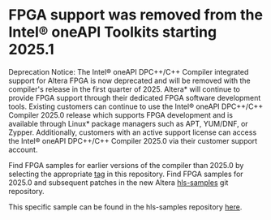 # FPGA support was removed from the Intel® oneAPI Toolkits starting 2025.1

Deprecation Notice: The Intel® oneAPI DPC++/C++ Compiler integrated support for Altera FPGA is now deprecated and will be removed with the compiler's release in the first quarter of 2025. Altera* will continue to provide FPGA support through their dedicated FPGA software development tools. Existing customers can continue to use the Intel® oneAPI DPC++/C++ Compiler 2025.0 release which supports FPGA development and is available through Linux* package managers such as APT, YUM/DNF, or Zypper. Additionally, customers with an active support license can access the Intel® oneAPI DPC++/C++ Compiler 2025.0 via their customer support account. 

Find FPGA samples for earlier versions of the compiler than 2025.0 by selecting the appropriate [tag](https://github.com/oneapi-src/oneAPI-samples/tags) in this repository.
Find FPGA samples for 2025.0 and subsequent patches in the new Altera [hls-samples](https://github.com/altera-fpga/hls-samples) git repository.

This specific sample can be found in the hls-samples repository [here](https://github.com/altera-fpga/hls-samples/Tutorials/DesignPatterns/autorun/README.md).
